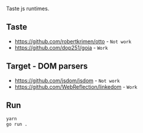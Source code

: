 Taste js runtimes.


## Taste
* https://github.com/robertkrimen/otto - `Not work`
* https://github.com/dop251/goja - `Work`


## Target - DOM parsers
* https://github.com/jsdom/jsdom - `Not work`
* https://github.com/WebReflection/linkedom - `Work`


## Run
```sh
yarn
go run .
```
